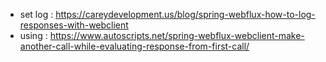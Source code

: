 
- set log : https://careydevelopment.us/blog/spring-webflux-how-to-log-responses-with-webclient
- using : https://www.autoscripts.net/spring-webflux-webclient-make-another-call-while-evaluating-response-from-first-call/
